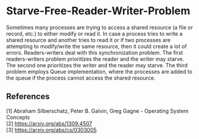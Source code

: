 # Starve-Free-Reader-Writer-Problem
Sometimes many processes are trying to access a shared resource (a file or record, etc.) to either modify or read it. In case a process tries to write a shared resource and another tries to read it or if two processes are attempting to modify/write the same resource, then it could create a lot of errors. Readers-writers deal with this synchronization problem.
The first readers-writers problem prioritizes the reader and the writer may starve. The second one prioritizes the writer and the reader may starve. The third problem employs Queue implementation, where the processes are added to the queue if the process cannot access the shared resource.

## References
<a id="1">[1]</a>
      Abraham Silberschatz, Peter B. Galvin, Greg Gagne - Operating System Concepts<br>
 <a id="2">[2]</a> 
      https://arxiv.org/abs/1309.4507<br>
 <a id="3">[3]</a> 
      https://arxiv.org/abs/cs/0303005
